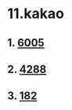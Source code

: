 # 11.kakao
## 1. [6005](https://programmers.co.kr/learn/courses/30/lessons/60057)
## 2. [4288](https://programmers.co.kr/learn/courses/30/lessons/42888)
## 3. [182](https://programmers.co.kr/learn/courses/30/lessons/1829)
